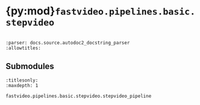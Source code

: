 # {py:mod}`fastvideo.pipelines.basic.stepvideo`

```{py:module} fastvideo.pipelines.basic.stepvideo
```

```{autodoc2-docstring} fastvideo.pipelines.basic.stepvideo
:parser: docs.source.autodoc2_docstring_parser
:allowtitles:
```

## Submodules

```{toctree}
:titlesonly:
:maxdepth: 1

fastvideo.pipelines.basic.stepvideo.stepvideo_pipeline
```
